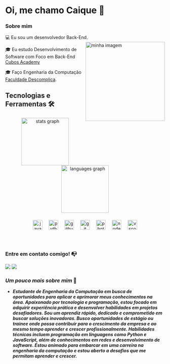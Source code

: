 # Oi, me chamo Caique 👋

### Sobre mim

💻 Eu sou um desenvolvedor Back-End.
  <img align="right" alt="minha imagem" width="250" src="https://i.imgur.com/8MupZHY.gif" width="350px" />

<!-- Isso é um comentário, não irá aparecer no seu perfil
(Abaixo você seleciona o curso que você está fazendo no momento) -->
🎓 Eu estudo Desenvolvimento de Software com Foco em Back-End [Cubos Academy](https://cubos.academy/)

🎓 Faço Engenharia da Computação [Faculdade Descomplica](https://descomplica.com.br/faculdade/).

## **Tecnologias e Ferramentas 🛠**

<!-- (Aqui você pode adicionar tecnologias que aprendeu no curso, já listamos algumas delas, e outras que já domina)) -->

<!-- (Já colocar tecnologias do On Demand que aprende no curso)) -->

<!-- (Você pode adicionar novas tecnologias insira ![Nome da Tecnologia](https://img.shields.io/badge/-[Nome da tecnologia]-[Cor do fundo]?style=flat-square&logo=[Nome da tecnologia])) -->

<!--
Substitua o usuário lbguilherme pelo seu usuário no GitHub.
-->

###

<div align="center">
  <img src="https://github-readme-stats.vercel.app/api?username=CaiqueCast&hide_title=false&hide_rank=false&show_icons=true&include_all_commits=true&count_private=true&disable_animations=false&theme=dracula&locale=en&hide_border=false" height="150" alt="stats graph"  />
  <img src="https://github-readme-stats.vercel.app/api/top-langs?username=CaiqueCast&locale=en&hide_title=false&layout=compact&card_width=320&langs_count=5&theme=dracula&hide_border=false" height="150" alt="languages graph"  />
</div>

###


<div align="center">
  <img src="https://cdn.jsdelivr.net/gh/devicons/devicon/icons/javascript/javascript-original.svg" height="30" alt="javascript logo"  />
  <img width="12" />
  <img src="https://cdn.jsdelivr.net/gh/devicons/devicon/icons/python/python-original.svg" height="30" alt="python logo"  />
  <img width="12" />
  <img src="https://cdn.jsdelivr.net/gh/devicons/devicon/icons/github/github-original.svg" height="30" alt="github logo"  />
  <img width="12" />
  <img src="https://cdn.jsdelivr.net/gh/devicons/devicon/icons/git/git-original.svg" height="30" alt="git logo"  />
  <img width="12" />
  <img src="https://cdn.jsdelivr.net/gh/devicons/devicon/icons/photoshop/photoshop-plain.svg" height="30" alt="photoshop logo"  />
  <img width="12" />
  <img src="https://cdn.jsdelivr.net/gh/devicons/devicon/icons/nodejs/nodejs-original.svg" height="30" alt="nodejs logo"  />
  <img width="12" />
  <img src="https://cdn.jsdelivr.net/gh/devicons/devicon/icons/vscode/vscode-original.svg" height="30" alt="vscode logo"  />
</div>

###

<div align="left">
</div>

###

<br clear="both">

###
### Entre em contato comigo! 📭
<div>
<a href="https://www.instagram.com/caique.castro03/" target="_blank"><img src="https://img.shields.io/badge/-Instagram-%23E4405F?style=for-the-badge&logo=instagram&logoColor=white" target="_blank"></a>
<a href="https://www.linkedin.com/in/caique-castro03/" target="_blank"><img src="https://img.shields.io/badge/-LinkedIn-%230077B5?style=for-the-badge&logo=linkedin&logoColor=white" target="_blank"></a> 

### <i>Um pouco mais sobre mim</i> 🚀

- ***Estudante de Engenharia da Computação em busca de oportunidades para aplicar e aprimorar meus conhecimentos na área. Apaixonado por tecnologia e programação, estou focado em adquirir experiência prática e desenvolver habilidades em projetos desafiadores. Sou um aprendiz rápido, dedicado e comprometido em buscar soluções inovadoras. Busco oportunidades de estágio ou trainee onde possa contribuir para o crescimento da empresa e ao mesmo tempo aprender e crescer profissionalmente. Habilidades técnicas incluem programação em linguagens como Python e JavaScript, além de conhecimentos em redes e desenvolvimento de software. Estou animado para embarcar em uma carreira na engenharia da computação e estou aberto a desafios que me permitam aprender e crescer.***
</div>
